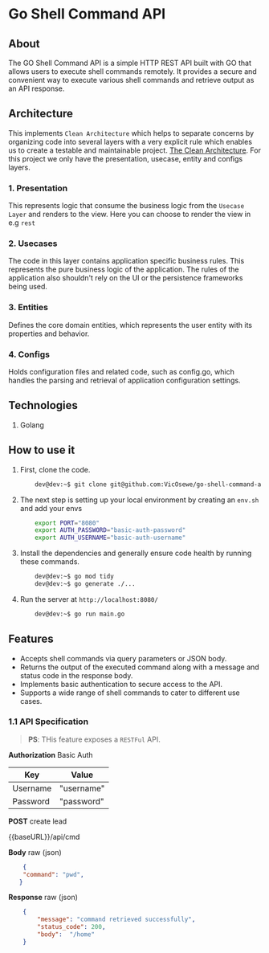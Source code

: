# Go Shell Command API

## About

The GO Shell Command API is a simple HTTP REST API built with GO that allows users to execute shell commands remotely. It provides a secure and convenient way to execute various shell commands and retrieve output as an API response.

## Architecture

This implements `Clean Architecture` which helps to separate concerns by organizing code into several layers with a very explicit rule which enables us to create a testable and maintainable project.  [The Clean Architecture](https://blog.8thlight.com/uncle-bob/2012/08/13/the-clean-architecture.html).
For this project we only have the presentation, usecase, entity and configs layers.

### 1. Presentation

This represents logic that consume the business logic from the `Usecase Layer`
and renders to the view. Here you can choose to render the view in e.g `rest`

### 2. Usecases

The code in this layer contains application specific business rules.
This represents the pure business logic of the application.
The rules of the application also shouldn't rely on the UI or the persistence frameworks being used.

### 3. Entities

 Defines the core domain entities, which represents the user entity with its properties and behavior.

### 4. Configs

Holds configuration files and related code, such as config.go, which handles the parsing and retrieval of application configuration settings.

## Technologies

1. Golang

## How to use it

1. First, clone the code.

    ```bash
        dev@dev:~$ git clone git@github.com:VicOsewe/go-shell-command-api.git
    ```

2. The next step is setting up your local environment by creating an `env.sh` and add your envs

    ``` bash
        export PORT="8080"
        export AUTH_PASSWORD="basic-auth-password"
        export AUTH_USERNAME="basic-auth-username"
    ```

3. Install the dependencies and generally ensure code health by running these commands.

    ```bash
        dev@dev:~$ go mod tidy
        dev@dev:~$ go generate ./...
    ```

4. Run the server at `http://localhost:8080/`

    ```bash
        dev@dev:~$ go run main.go
    ```

## Features

- Accepts shell commands via query parameters or JSON body.
- Returns the output of the executed command along with a message and status code in the response body.
- Implements basic authentication to secure access to the API.
- Supports a wide range of shell commands to cater to different use cases.

### 1.1 API Specification

> **PS**: THis feature exposes a `RESTFul` API.

**Authorization** Basic Auth

| Key          | Value           |
| ------------ | --------------- |
| Username     | "username"      |
| Password     | "password"      |

**POST** create lead

{{baseURL}}/api/cmd

**Body** raw (json)

```json
    {
    "command": "pwd",
   }
```

**Response** raw (json)

```json
    {
        "message": "command retrieved successfully",
        "status_code": 200,
        "body":  "/home"
    }
```
